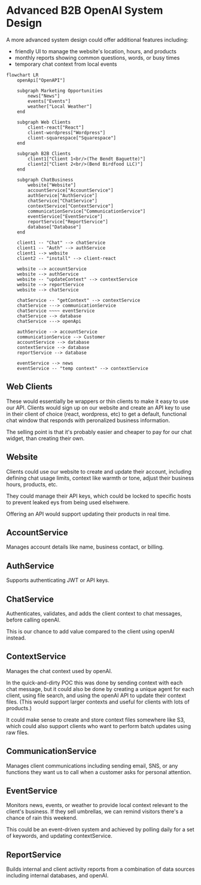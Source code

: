 # Advanced B2B OpenAI System Design

A more advanced system design could offer additional features including:

- friendly UI to manage the website's location, hours, and products
- monthly reports showing common questions, words, or busy times
- temporary chat context from local events

```mermaid
flowchart LR
    openApi["OpenAPI"]

    subgraph Marketing Opportunities
        news["News"]
        events["Events"]
        weather["Local Weather"]
    end

    subgraph Web Clients
        client-react["React"]
        client-wordpress["Wordpress"]
        client-squarespace["Squarespace"]
    end

    subgraph B2B Clients
        client1["Client 1<br/>(The Bendt Baguette)"]
        client2["Client 2<br/>(Bend Birdfood LLC)"]
    end

    subgraph ChatBusiness
        website["Website"]
        accountService["AccountService"]
        authService["AuthService"]
        chatService["ChatService"]
        contextService["ContextService"]
        communicationService["CommunicationService"]
        eventService["EventService"]
        reportService["ReportService"]
        database["Database"]
    end

    client1 -- "Chat" --> chatService
    client1 -- "Auth" --> authService
    client1 --> website
    client2 -- "install" --> client-react

    website --> accountService
    website --> authService
    website -- "updateContext" --> contextService
    website --> reportService
    website --> chatService

    chatService -- "getContext" --> contextService
    chatService ---> communicationService
    chatService ~~~~ eventService
    chatService --> database
    chatService ---> openApi

    authService --> accountService
    communicationService --> Customer
    accountService --> database
    contextService --> database
    reportService --> database

    eventService --> news
    eventService -- "temp context" --> contextService
```

## Web Clients
These would essentially be wrappers or thin clients to make it easy to use our API.  Clients would sign up on our website and create an API key to use in their client of choice (react, wordpress, etc) to get a default, functional chat window that responds with peronalized business information.

The selling point is that it's probably easier and cheaper to pay for our chat widget, than creating their own.

## Website
Clients could use our website to create and update their account, including defining chat usage limits, context like warmth or tone, adjust their business hours, products, etc.

They could manage their API keys, which could be locked to specific hosts to prevent leaked eys from being used elsehwere.

Offering an API would support updating their products in real time.

## AccountService
Manages account details like name, business contact, or billing.

## AuthService
Supports authenticating JWT or API keys.

## ChatService
Authenticates, validates, and adds the client context to chat messages, before calling openAI.

This is our chance to add value compared to the client using openAI instead.

## ContextService
Manages the chat context used by openAI.

In the quick-and-dirty POC this was done by sending context with each chat message, but it could also be done by creating a unique agent for each client, using file search, and using the openAI API to update their context files.  (This would support larger contexts and useful for clients with lots of products.)

It could make sense to create and store context files somewhere like S3, which could also support clients who want to perform batch updates using raw files.

## CommunicationService
Manages client communications including sending email, SNS, or any functions they want us to call when a customer asks for personal attention.

## EventService
Monitors news, events, or weather to provide local context relevant to the client's business.  If they sell umbrellas, we can remind visitors there's a chance of rain this weekend.

This could be an event-driven system and achieved by polling daily for a set of keywords, and updating contextService.

## ReportService
Builds internal and client activity reports from a combination of data sources including internal databases, and openAI.
